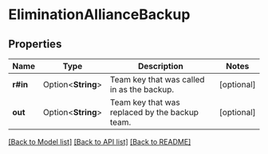 # EliminationAllianceBackup

## Properties

Name | Type | Description | Notes
------------ | ------------- | ------------- | -------------
**r#in** | Option<**String**> | Team key that was called in as the backup. | [optional]
**out** | Option<**String**> | Team key that was replaced by the backup team. | [optional]

[[Back to Model list]](../README.md#documentation-for-models) [[Back to API list]](../README.md#documentation-for-api-endpoints) [[Back to README]](../README.md)


